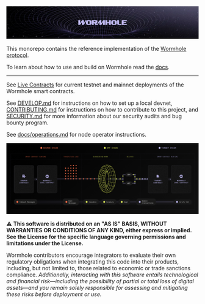 <img alt="Banner" src="docs/images/wormhole-banner.webp"/>

This monorepo contains the reference implementation of the [Wormhole protocol](https://wormholenetwork.com).

To learn about how to use and build on Wormhole read the [docs](https://docs.wormhole.com/).

----

See [Live Contracts](https://wormhole.com/docs/products/reference/contract-addresses/) for current testnet and mainnet deployments of
the Wormhole smart contracts.

See [DEVELOP.md](DEVELOP.md) for instructions on how to set up a local devnet, [CONTRIBUTING.md](CONTRIBUTING.md) for instructions on how to contribute to this project, and [SECURITY.md](SECURITY.md) for more information about our security audits and bug bounty program.

See [docs/operations.md](docs/operations.md) for node operator instructions.

![Wormhole Architecture](docs/images/architecture.webp)

⚠ **This software is distributed on an "AS IS" BASIS, WITHOUT WARRANTIES OR CONDITIONS OF ANY KIND, either express or
implied. See the License for the specific language governing permissions and limitations under the License.** 

Wormhole contributors encourage integrators to evaluate their own regulatory obligations when integrating this code into their products, including, but not limited to, those related to economic or trade sanctions compliance.
_Additionally, interacting with this software entails technological and financial risk—including the possibility of partial or total loss of digital assets—and you remain solely responsible for assessing and mitigating these risks before deployment or use._